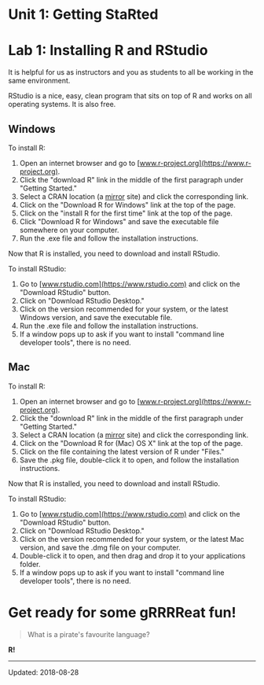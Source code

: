 
# Unit 1: Getting StaRted

# Lab 1: Installing R and RStudio


It is helpful for us as instructors and you as students to all be working in the same environment.

RStudio is a nice, easy, clean program that sits on top of R and works on all operating systems. It is also free.

## Windows

To install R:

1. Open an internet browser and go to [www.r-project.org](https://www.r-project.org).
2. Click the "download R" link in the middle of the first paragraph under "Getting Started."
3. Select a CRAN location (a [mirror](https://en.wikipedia.org/wiki/Mirror_website) site) and click the corresponding link.  
4. Click on the "Download R for Windows" link at the top of the page.  
5. Click on the "install R for the first time" link at the top of the page.
6. Click "Download R for Windows" and save the executable file somewhere on your computer.  
7. Run the .exe file and follow the installation instructions.  

Now that R is installed, you need to download and install RStudio. 

To install RStudio:

1. Go to [www.rstudio.com](https://www.rstudio.com) and click on the "Download RStudio" button.
2. Click on "Download RStudio Desktop."
3. Click on the version recommended for your system, or the latest Windows version, and save the executable file.  
4. Run the .exe file and follow the installation instructions.     
5. If a window pops up to ask if you want to install "command line developer tools", there is no need.  



## Mac

To install R:

1. Open an internet browser and go to [www.r-project.org](https://www.r-project.org).
2. Click the "download R" link in the middle of the first paragraph under "Getting Started."
3. Select a CRAN location (a [mirror](https://en.wikipedia.org/wiki/Mirror_website) site) and click the corresponding link.  
4. Click on the "Download R for (Mac) OS X" link at the top of the page.
5. Click on the file containing the latest version of R under "Files."
6. Save the .pkg file, double-click it to open, and follow the installation instructions.

Now that R is installed, you need to download and install RStudio.

To install RStudio:

1. Go to [www.rstudio.com](https://www.rstudio.com) and click on the "Download RStudio" button.
2. Click on "Download RStudio Desktop."
3. Click on the version recommended for your system, or the latest Mac version, and save the .dmg file on your computer.
4. Double-click it to open, and then drag and drop it to your applications folder.
5. If a window pops up to ask if you want to install "command line developer tools", there is no need.  




# Get ready for some gRRRReat fun!


> What is a pirate's favourite language?


**R!**

 - - -
 
 Updated: 2018-08-28
